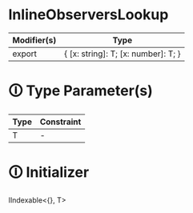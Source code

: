 # InlineObserversLookup

| Modifier(s)                            | Type                     |
|----------------------------------------|--------------------------|
| export | { [x: string]: T; [x: number]: T; } |

# &#128712; Type Parameter(s)

| Type | Constraint |
| ---- | ---------- |
| T    | -          |

# &#128712; Initializer

IIndexable<{}, T>